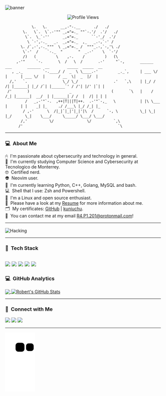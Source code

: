 ![banner](https://github.com/R4-P1-201/Folders-Stuff/blob/main/Screen%20Shot%202022-01-26%20at%2019.59.03.png)

<p align="center"> <img src="https://komarev.com/ghpvc/?username=0zym4ndias&label=Views&color=000000&style=metal" alt="Profile Views" /> </p> 

                \.   \.      __,-"-.__      ./   ./
            \.   \`.  \`.-'"" _,="=._ ""`-.'/  .'/   ./
             \`.  \_`-''      _,="=._      ``-'_/  .'/
              \ `-',-._   _.  _,="=._  ,_   _.-,`-' /
           \. /`,-',-._"""  \ _,="=._ /  """_.-,`-,'\ ./
            \`-'  /    `-._  "       "  _.-'    \  `-'/
            /)   (         \    ,-.    /         )   (\
         ,-'"     `-.       \  /   \  /       .-'     "`-,       ______  ___       ______  __        _____  _____  __  
       , _._         `-.____/ /  _  \ \____.-'         _._`,     | ___ \/   |      | ___ \/  |      / __  \|  _  |/  | 
      /,'   `.                \_/ \_/                .'   `,\    | |_/ / /| |______| |_/ /`| |______`' / /'| |/' |`| | 
     /'       )                  _                  (       `\   |    / /_| |______|  __/  | |______| / /  |  /| | | | 
             /   _,-'"`-.  ,++|T|||T|++.  .-'"`-,_   \           | |\ \___  |      | |    _| |_     ./ /___\ |_/ /_| |_
            / ,-'      \  /|_|`|_|'|_|'|\  /      `-, \          \_| \_|  |_/      \_|    \___/     \_____/ \___/ \___/
           /,'          \/               \/          `,\
          /'                                           `\


---
### 💻 &nbsp;About Me
🖱 &nbsp;I'm passionate about cybersecurity and technology in general.\
🐏 &nbsp;I'm currently studying Computer Science and Cybersecurity at Tecnologico de Monterrey.\
🤓 &nbsp;Certified nerd.\
👽 &nbsp;Neovim user.\
💾 &nbsp;I'm currently learning Python, C++, Golang, MySQL and bash.\
💻 &nbsp;Shell that I use: Zsh and Powershell.\
🐧 &nbsp;I'm a Linux and open source enthusiast.\
📁 &nbsp;Please have a look at my [Resume](https://drive.google.com/file/d/1Pl5kk3pea9mb_i4qZZFa-Rfyxbk0Kr1c/view?usp=sharing) for more information about me.\
🗂 &nbsp;My certificates: [GitHub](https://drive.google.com/file/d/1gBv8aaTgSyE8DS3Whqzo1nMuUn-GKxfL/view?usp=sharing) | [kuniuchu](https://drive.google.com/file/d/1xM6ta_1x216e-PIwyFyVuF7eNYzza5Kt/view?usp=sharing).\
📩 &nbsp;You can contact me at my email R4.P1.201@protonmail.com!

---

<img alt="Hacking" src="https://thumbs.gfycat.com/AmusingAntiqueEmu-size_restricted.gif" align="center"/>

---

### 💾 &nbsp;Tech Stack
![](https://img.shields.io/badge/OS-Linux-informational?style=flat&logo=linux&logoColor=4F97A3&color=000000)
![](https://img.shields.io/badge/Code-Python-informational?style=flat&logo=python&logoColor=4F97A3&color=000000)
![](https://img.shields.io/badge/Code-Golang-informational?style=flat&logo=go&logoColor=4F97A3&color=000000)
![](https://img.shields.io/badge/Shell-Bash-informational?style=flat&logo=gnu-bash&logoColor=4F97A3&color=000000)
![](https://img.shields.io/badge/Tools-PostgreSQL-informational?style=flat&logo=postgresql&logoColor=4F97A3&color=000000)
---

### 💻 &nbsp;GitHub Analytics
<a href="https://github.com/R4-P1-201/R4-P1-201">
  <img height="160em" align="center" src="https://github-readme-stats.vercel.app/api?username=R4-P1-201&show_icons=true&title_color=4F97A3&text_color=C0C0C0&icon_color=2bbc8a&bg_color=000000&langs_count=3&include_all_commits=true&count_private=true" />
</a>
<a href="https://github.com/R4-P1-201/R4-P1-201">
  <img height="160em" align="center" src="https://github-readme-stats.vercel.app/api/top-langs/?username=R4-P1-201&layout=compact&langs_count=7&count_private=true&title_color=4F97A3&text_color=C0C0C0&icon_color=2bbc8a&bg_color=000000" alt="Robert's GitHub Stats" />
</a>

---

### 📌 &nbsp;Connect with Me
<div> 
 <a href="https://discord.gg/9pvuH5eSsH" target="_blank"><img height="30em" src="https://img.shields.io/badge/Discord-7289DA?style=for-the-badge&logo=discord&logoColor=4F97A3&color=000000" target="_blank"></a> 
  <a href="https://www.linkedin.com/in/roberto-abraham-p%C3%A9rez-iga-b93648229/" target="_blank"><img height="30em" src="https://img.shields.io/badge/-LinkedIn-%230077B5?style=for-the-badge&logo=linkedin&logoColor=4F97A3&color=000000" target="_blank"></a> 
<a href="mailto:R4.P1.201@protonmail.com"><img height="30em" src="https://img.shields.io/badge/-R4.P1.201@protonmail.com-D14836?style=flat&logo=Protonmail&logoColor=4F97A3&color=000000"/></a>
  
 ---
 
![Snake animation](https://github.com/rafaballerini/rafaballerini/blob/output/github-contribution-grid-snake.svg)
  
  
</div>
